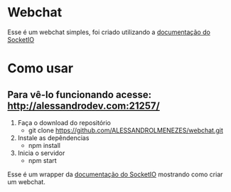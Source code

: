 # Webchat
Esse é um webchat simples, foi criado utilizando a [documentação do SocketIO](https://socket.io/get-started/chat)

# Como usar

## Para vê-lo funcionando acesse: http://alessandrodev.com:21257/

1. Faça o download do repositório
    - git clone https://github.com/ALESSANDROLMENEZES/webchat.git
2. Instale as depêndencias
    - npm install
3. Inicia o servidor
    - npm start

Esse é um wrapper da [documentação do SocketIO](https://socket.io/get-started/chat) mostrando como criar um webchat.

